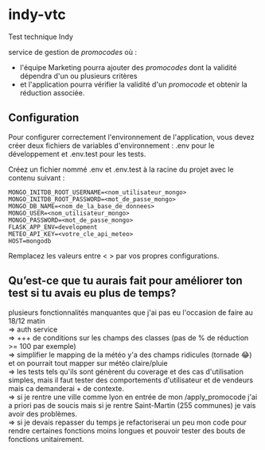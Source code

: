 # indy-vtc

Test technique Indy

service de gestion de *promocodes* où :

- l'équipe Marketing pourra ajouter des *promocodes* dont la validité dépendra d'un ou plusieurs critères
- et l'application pourra vérifier la validité d'un *promocode* et obtenir la réduction associée.

## Configuration
Pour configurer correctement l'environnement de l'application, vous devez créer deux fichiers de variables d'environnement : .env pour le développement et .env.test pour les tests.

Créez un fichier nommé .env et .env.test à la racine du projet avec le contenu suivant :
```
MONGO_INITDB_ROOT_USERNAME=<nom_utilisateur_mongo>
MONGO_INITDB_ROOT_PASSWORD=<mot_de_passe_mongo>
MONGO_DB_NAME=<nom_de_la_base_de_donnees>
MONGO_USER=<nom_utilisateur_mongo>
MONGO_PASSWORD=<mot_de_passe_mongo>
FLASK_APP_ENV=development
METEO_API_KEY=<votre_cle_api_meteo>
HOST=mongodb
```
Remplacez les valeurs entre < > par vos propres configurations.

## Qu’est-ce que tu aurais fait pour améliorer ton test si tu avais eu plus de temps?
plusieurs fonctionnalités manquantes que j'ai pas eu l'occasion de faire au 18/12 matin  
=> auth service  
=> +++ de conditions sur les champs des classes (pas de % de réduction >= 100 par exemple)  
=> simplifier le mapping de la météo y'a des champs ridicules (tornade :joy:) et on pourrait tout mapper sur météo claire/pluie  
=> les tests tels qu'ils sont génèrent du coverage et des cas d'utilisation simples, mais il faut tester des comportements d'utilisateur et de vendeurs mais ca demanderai + de contexte.  
=> si je rentre une ville comme lyon en entrée de mon /apply_promocode j'ai a priori pas de soucis mais si je rentre Saint-Martin (255 communes) je vais avoir des problèmes.  
=> si je devais repasser du temps je refactoriserai un peu mon code pour rendre certaines fonctions moins longues et pouvoir tester des bouts de fonctions unitairement.  